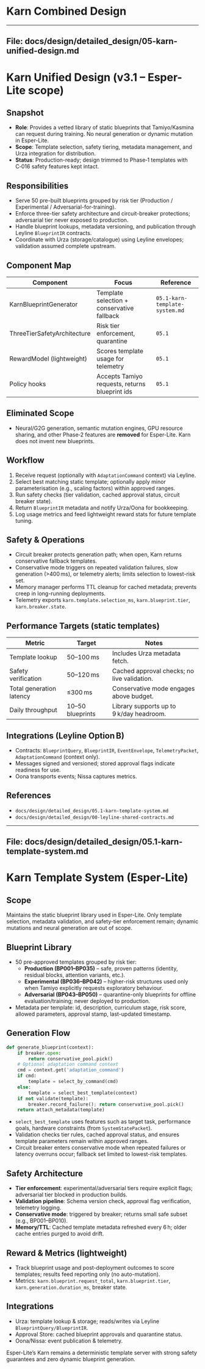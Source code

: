 # Karn Combined Design

---
File: docs/design/detailed_design/05-karn-unified-design.md
---
# Karn Unified Design (v3.1 – Esper-Lite scope)

## Snapshot
- **Role**: Provides a vetted library of static blueprints that Tamiyo/Kasmina can request during training. No neural generation or dynamic mutation in Esper-Lite.
- **Scope**: Template selection, safety tiering, metadata management, and Urza integration for distribution.
- **Status**: Production-ready; design trimmed to Phase‑1 templates with C‑016 safety features kept intact.

## Responsibilities
- Serve 50 pre-built blueprints grouped by risk tier (Production / Experimental / Adversarial-for-training).
- Enforce three-tier safety architecture and circuit-breaker protections; adversarial tier never exposed to production.
- Handle blueprint lookups, metadata versioning, and publication through Leyline `BlueprintIR` contracts.
- Coordinate with Urza (storage/catalogue) using Leyline envelopes; validation assumed complete upstream.

## Component Map
| Component | Focus | Reference |
| --- | --- | --- |
| KarnBlueprintGenerator | Template selection + conservative fallback | `05.1-karn-template-system.md` |
| ThreeTierSafetyArchitecture | Risk tier enforcement, quarantine | `05.1` |
| RewardModel (lightweight) | Scores template usage for telemetry | `05.1` |
| Policy hooks | Accepts Tamiyo requests, returns blueprint ids | `05.1` |

## Eliminated Scope
- Neural/G2G generation, semantic mutation engines, GPU resource sharing, and other Phase‑2 features are **removed** for Esper-Lite. Karn does not invent new blueprints.

## Workflow
1. Receive request (optionally with `AdaptationCommand` context) via Leyline.
2. Select best matching static template; optionally apply minor parameterisation (e.g., scaling factors) within approved ranges.
3. Run safety checks (tier validation, cached approval status, circuit breaker state).
4. Return `BlueprintIR` metadata and notify Urza/Oona for bookkeeping.
5. Log usage metrics and feed lightweight reward stats for future template tuning.

## Safety & Operations
- Circuit breaker protects generation path; when open, Karn returns conservative fallback templates.
- Conservative mode triggers on repeated validation failures, slow generation (>400 ms), or telemetry alerts; limits selection to lowest-risk set.
- Memory manager performs TTL cleanup for cached metadata; prevents creep in long-running deployments.
- Telemetry exports `karn.template.selection_ms`, `karn.blueprint.tier`, `karn.breaker.state`.

## Performance Targets (static templates)
| Metric | Target | Notes |
| --- | --- | --- |
| Template lookup | 50–100 ms | Includes Urza metadata fetch. |
| Safety verification | 50–120 ms | Cached approval checks; no live validation. |
| Total generation latency | ≤300 ms | Conservative mode engages above budget. |
| Daily throughput | 10–50 blueprints | Library supports up to 9 k/day headroom. |

## Integrations (Leyline Option B)
- Contracts: `BlueprintQuery`, `BlueprintIR`, `EventEnvelope`, `TelemetryPacket`, `AdaptationCommand` (context only).
- Messages signed and versioned; stored approval flags indicate readiness for use.
- Oona transports events; Nissa captures metrics.

## References
- `docs/design/detailed_design/05.1-karn-template-system.md`
- `docs/design/detailed_design/00-leyline-shared-contracts.md`

---
File: docs/design/detailed_design/05.1-karn-template-system.md
---
# Karn Template System (Esper-Lite)

## Scope
Maintains the static blueprint library used in Esper-Lite. Only template selection, metadata validation, and safety-tier enforcement remain; dynamic mutations and neural generation are out of scope.

## Blueprint Library
- 50 pre-approved templates grouped by risk tier:
  - **Production (BP001–BP035)** – safe, proven patterns (identity, residual blocks, attention variants, etc.).
  - **Experimental (BP036–BP042)** – higher-risk structures used only when Tamiyo explicitly requests exploratory behaviour.
  - **Adversarial (BP043–BP050)** – quarantine-only blueprints for offline evaluation/training; never deployed to production.
- Metadata per template: id, description, curriculum stage, risk score, allowed parameters, approval stamp, last-updated timestamp.

## Generation Flow
```python
def generate_blueprint(context):
    if breaker.open:
        return conservative_pool.pick()
    # Optional adaptation command context
    cmd = context.get('adaptation_command')
    if cmd:
        template = select_by_command(cmd)
    else:
        template = select_best_template(context)
    if not validate(template):
        breaker.record_failure(); return conservative_pool.pick()
    return attach_metadata(template)
```
- `select_best_template` uses features such as target task, performance goals, hardware constraints (from `SystemStatePacket`).
- Validation checks tier rules, cached approval status, and ensures template parameters remain within approved ranges.
- Circuit breaker enters conservative mode when repeated failures or latency overruns occur; fallback set limited to lowest-risk templates.

## Safety Architecture
- **Tier enforcement**: experimental/adversarial tiers require explicit flags; adversarial tier blocked in production builds.
- **Validation pipeline**: Schema version check, approval flag verification, telemetry logging.
- **Conservative mode**: triggered by breaker; returns small safe subset (e.g., BP001–BP010).
- **Memory/TTL**: Cached template metadata refreshed every 6 h; older cache entries purged to avoid drift.

## Reward & Metrics (lightweight)
- Track blueprint usage and post-deployment outcomes to score templates; results feed reporting only (no auto-mutation).
- Metrics: `karn.blueprint.request_total`, `karn.blueprint.tier`, `karn.generation.duration_ms`, breaker state.

## Integrations
- Urza: template lookup & storage; reads/writes via Leyline `BlueprintQuery/BlueprintIR`.
- Approval Store: cached blueprint approvals and quarantine status.
- Oona/Nissa: event publication & telemetry.

Esper-Lite’s Karn remains a deterministic template server with strong safety guarantees and zero dynamic blueprint generation.

